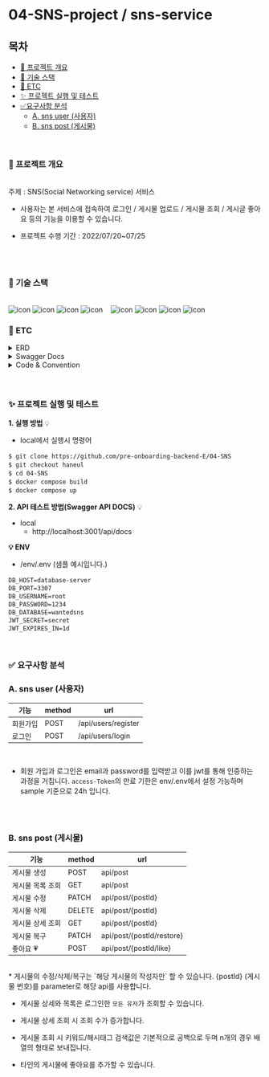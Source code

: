 # 04-SNS-project / sns-service

## 목차

- [🔎 프로젝트 개요](#🔎-프로젝트-개요)
- [🌱 기술 스택](#🌱-기술-스택)
- [📝 ETC](#📝-ETC)
- [✨ 프로젝트 실행 및 테스트](#✨-프로젝트-실행-및-테스트)
- [✅요구사항 분석](#✅-요구사항-분석)
  - [A. sns user (사용자)](#a-sns-user-(사용자))
  - [B. sns post (게시물)](#B-sns-post-(게시물))

<br />

### 🔎 프로젝트 개요
  <br/> 
   주제 : SNS(Social Networking service) 서비스 

  <br/>

  - 사용자는 본 서비스에 접속하여 로그인 / 게시물 업로드 / 게시물 조회 / 게시글 좋아요 등의 기능을 이용할 수 있습니다. <br />

  - 프로젝트 수행 기간 : 2022/07/20~07/25 

<br><br/>
### 🌱 기술 스택

<br>
<img alt= "icon" wide="60" height="60" src ="https://techstack-generator.vercel.app/mysql-icon.svg">
<img alt= "icon" wide="60" height="60" src ="https://velog.velcdn.com/images/sjy0917/post/45b7622b-54df-4f04-bd83-278c33c9bc90/typeorm.png">
<img alt ="icon" wide ="60" height="60" src="https://www.svgrepo.com/show/354107/nestjs.svg">
<img alt= "icon" wide="60" height="60" src ="https://techstack-generator.vercel.app/docker-icon.svg">
&nbsp&nbsp
<img alt= "icon" wide="60" height="60" src ="https://upload.wikimedia.org/wikipedia/commons/a/ab/Swagger-logo.png">
<img alt= "icon" wide="60" height="60" src ="https://techstack-generator.vercel.app/ts-icon.svg">
<img alt= "icon" wide="60" height="60" src ="https://techstack-generator.vercel.app/aws-icon.svg">
<img alt= "icon" wide="60" height="60" src ="https://techstack-generator.vercel.app/restapi-icon.svg">

<br />

### 📝 ETC

<details>
<summary>ERD</summary>
<div markdown="1">

![snsERD_1.png](./image/sns-erd.png)

</div>
</details>

<details>
<summary>Swagger Docs</summary>
<div markdown="1">

![swagger.PNG](./image/swagger.PNG)

</div>
</details>

<details>
<summary>Code & Convention</summary>

- [Git Commit Convention](https://github.com/pre-onboarding-backend-E/03-BossRaid-E/wiki/Commit-Convention)

- Lint, Prettier 포맷팅 <br />
</details>
<br></br>

### ✨ 프로젝트 실행 및 테스트

**1. 실행 방법** :bulb:

- local에서 실행시 명령어

```bash
$ git clone https://github.com/pre-onboarding-backend-E/04-SNS
$ git checkout haneul
$ cd 04-SNS
$ docker compose build
$ docker compose up
```

**2. API 테스트 방법(Swagger API DOCS)** :bulb:

- local
  - http://localhost:3001/api/docs

**:bulb: ENV**

- /env/.env  (샘플 예시입니다.)

```
DB_HOST=database-server
DB_PORT=3307
DB_USERNAME=root
DB_PASSWORD=1234
DB_DATABASE=wantedsns
JWT_SECRET=secret
JWT_EXPIRES_IN=1d
```

<br />

### ✅ 요구사항 분석

### A. sns user (사용자)

| 기능     | method | url                                   |
| -------- | ------ | ------------------------------------- |
| 회원가입 | POST   | /api/users/register       |
| 로그인   | POST   | /api/users/login |

<br/>

* 회원 가입과 로그인은 email과 password를 입력받고 이를 jwt를 통해 인증하는 과정을 거칩니다. `access-Token`의 만료 기한은 env/.env에서 설정 가능하며 sample 기준으로 24h 입니다.
</br>  

<br />

### B. sns post (게시물)

| 기능               | method | url                                                                          |
| ------------------ | ------ | ---------------------------------------------------------------------------- |
| 게시물 생성        | POST   | api/post             |
| 게시물 목록 조회       | GET    |  api/post |
| 게시물 수정        | PATCH  |  api/post/{postId}              |
| 게시물 삭제        | DELETE |  api/post/{postId}        |
| 게시물 상세 조회   | GET    | api/post/{postId}       |
| 게시물 복구 | PATCH | api/post/{postId/restore} |
| 좋아요 💗   | POST   |  api/post/{postId/like}    |
<br/>
* 게시물의 수정/삭제/복구는 `해당 게시물의 작성자만` 할 수 있습니다. {postId} (게시물 번호)를 parameter로 해당 api를 사용합니다. 

* 게시물 상세와 목록은 로그인한 `모든 유저`가 조회할 수 있습니다. 

* 게시물 상세 조회 시 조회 수가 증가합니다.

* 게시물 조회 시 키워드/해시태그 검색값은 기본적으로 공백으로 두며 n개의 경우 배열의 형태로 보내집니다. 

* 타인의 게시물에 좋아요를 추가할 수 있습니다.
